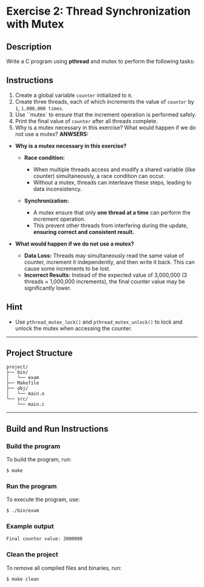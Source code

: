 # Exercise 2: Thread Synchronization with Mutex

## Description
Write a C program using **pthread** and mutex to perform the following tasks:

## Instructions
1. Create a global variable `counter` initialized to `0`.
2. Create three threads, each of which increments the value of `counter` by `1`, `1,000,000 times`.
3. Use ``mutex` to ensure that the increment operation is performed safely.
4. Print the final value of `counter` after all threads complete.
5. Why is a mutex necessary in this exercise? What would happen if we do not use a mutex?
**ANWSERS:**
- **Why is a mutex necessary in this exercise?**
  + **Race condition:** 
    + When multiple threads access and modify a shared variable (like counter) simultaneously, a race condition can occur.
    + Without a mutex, threads can interleave these steps, leading to data inconsistency.

  + **Synchronization:**
    + A mutex ensure that only **one thread at a time** can perform the increment operation.
    + This prevent other threads from interfering during the update, **ensuring correct and consistent result.**
    
- **What would happen if we do not use a mutex?**
    + **Data Loss:** Threads may simultaneously read the same value of counter, increment it independently, and then write it back. This can cause some increments to be lost.
    + **Incorrect Results:** Instead of the expected value of 3,000,000 (3 threads × 1,000,000 increments), the final counter value may be significantly lower.

## Hint
- Use `pthread_mutex_lock()` and `pthread_mutex_unlock()` to lock and unlock the mutex when accessing the counter.

---

## Project Structure
```
project/
├── bin/         
│   └── exam
├── Makefile   
├── obj/         
│   └── main.o
└── src/         
    └── main.c
```
---

## Build and Run Instructions

### Build the program
To build the program, run:
```bash
$ make
```

### Run the program
To execute the program, use:
```bash
$ ./bin/exam
```

### Example output
```bash
Final counter value: 3000000
```

### Clean the project
To remove all compiled files and binaries, run:
```bash
$ make clean
```